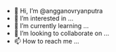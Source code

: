 - 👋 Hi, I’m @angganovryanputra
- 👀 I’m interested in ...
- 🌱 I’m currently learning ...
- 💞️ I’m looking to collaborate on ...
- 📫 How to reach me ...

<!---
root/mxzart:/ is a ✨ special ✨ repository because its `README.md` (this file) appears on your GitHub profile.
You can click the Preview link to take a look at your changes.
--->
